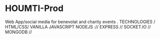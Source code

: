 # HOUMTI-Prod
Web App/social media for benevolat and charity events .
TECHNOLOGIES /
HTML/CSS/ VANILLA JAVASCRIPT
NODEJS :// EXPRESS // SOCKET.IO // MONGODB //
